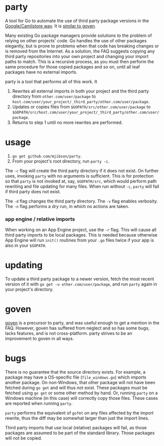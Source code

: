 # party

A tool for Go to automate the use of third party package versions in the [Google/Camlistore way](http://golang.org/doc/faq#get_version). It is [similar to goven](#goven).

Many existing Go package managers provide solutions to the problem of relying on other projects' code. Go handles the use of other packages elegantly, but is prone to problems when that code has breaking changes or is removed from the Internet. As a solution, the FAQ suggests copying any third party repositories into your own project and changing your import paths to match. This is a recursive process, as you must then perform the same procedure for those copied packages and so on, until all leaf packages have no external imports.

party is a tool that performs all of this work. It

1. Rewrites all external imports in both your project and the third party directory from `other.com/user/package` to `host.com/user/your_project/_third_party/other.com/user/package`.
1. Updates or copies files from `$GOPATH/src/other.com/user/package` to `$GOPATH/src/host.com/user/your_project/_third_party/other.com/user/package`.
1. Returns to step 1 until no more rewrites are performed.

# usage

1. `go get github.com/mjibson/party`.
1. From your project's root directory, run `party -c`.

The `-c` flag will create the third party directory if it does not exist. On further uses, invoking `party` with no arguments is sufficient. This is for protection so that `party` is not invoked at, say, `$GOPATH/src`, which would perform path rewriting and file updating for many files. When run without `-c`, `party` will fail if third party does not exist.

The `-d` flag changes the third party directory. The `-v` flag enables verbosity. The `-n` flag performs a dry run, in which no actions are taken.

### app engine / relative imports

When working on an App Engine project, use the `-r` flag. This will cause all third party imports to be local packages. This is needed because otherwise App Engine will run `init()` routines from your `.go` files twice if your app is also in your `$GOPATH`.

# updating

To update a third party package to a newer version, fetch the most recent version of it with `go get -u other.com/user/package`, and run `party` again in your project's directory.

# goven

[goven](https://github.com/kr/goven) is a precursor to party, and was useful enough to get a mention in the FAQ. However, goven has suffered from neglect and so has some bugs, lacks features, and is not cross-platform. party strives to be an improvement to goven in all ways.

# bugs

There is no guarantee that the source directory exists. For example, a package may have a OS-specific file (`file_windows.go`) which imports another package. On non-Windows, that other package will not have been fetched during `go get` and will thus not exist. These packages must be fetched using `go get` or some other method by hand. Or, running `party` on a Windows machine (in this case) will correctly copy those files. These cases are reported when running `party`.

`party` performs the equivalent of `gofmt` on any files affected by the import rewrite, thus the diff may be somewhat larger than just the import lines.

Third party imports that use local (relative) packages will fail, as those packages are assumed to be part of the standard library. Those packages will not be copied.
